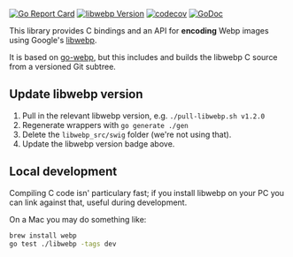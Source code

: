 [![Go Report Card](https://goreportcard.com/badge/github.com/bep/gowebp)](https://goreportcard.com/report/github.com/bep/gowebp)
[![libwebp Version](https://img.shields.io/badge/libwebp-v1.3.2-blue)](https://github.com/webmproject/libwebp)
[![codecov](https://codecov.io/gh/bep/gowebp/branch/master/graph/badge.svg)](https://codecov.io/gh/bep/gowebp)
[![GoDoc](https://godoc.org/github.com/bep/gowebp/libwebp?status.svg)](https://godoc.org/github.com/bep/gowebp/libwebp)

This library provides C bindings and an API for **encoding** Webp images using Google's [libwebp](https://github.com/webmproject/libwebp).

It is based on [go-webp](https://github.com/kolesa-team/go-webp), but this includes and builds the libwebp C source from a versioned Git subtree.


## Update libwebp version

1. Pull in the relevant libwebp version, e.g. `./pull-libwebp.sh v1.2.0`
2. Regenerate wrappers with `go generate ./gen`
3. Delete the `libwebp_src/swig` folder (we're not using that).
3. Update the libwebp version badge above.

## Local development

Compiling C code isn' particulary fast; if you install libwebp on your PC you can link against that, useful during development.

On a Mac you may do something like:

```bash
brew install webp
go test ./libwebp -tags dev
```


